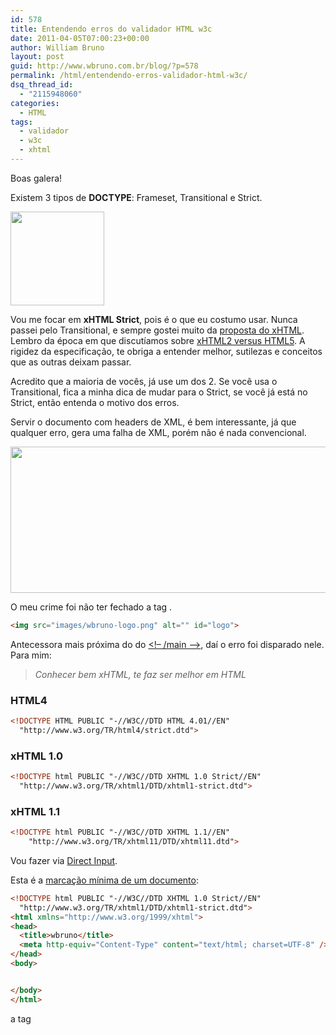 ```yaml
---
id: 578
title: Entendendo erros do validador HTML w3c
date: 2011-04-05T07:00:23+00:00
author: William Bruno
layout: post
guid: http://www.wbruno.com.br/blog/?p=578
permalink: /html/entendendo-erros-validador-html-w3c/
dsq_thread_id:
  - "2115948060"
categories:
  - HTML
tags:
  - validador
  - w3c
  - xhtml
---
```

Boas galera!

Existem 3 tipos de **DOCTYPE**: Frameset, Transitional e Strict.

[<img src="/wp-content/uploads/2011/04/xhtml-150x150.png" alt="" title="xhtml" width="150" height="150" class="alignright size-thumbnail wp-image-602" />](/wp-content/uploads/2011/04/xhtml.png)

Vou me focar em **xHTML Strict**, pois é o que eu costumo usar. Nunca passei pelo Transitional, e sempre gostei muito da <a href="http://pt.wikipedia.org/wiki/XHTML" target="_blank">proposta do xHTML</a>. Lembro da época em que discutíamos sobre <a href="http://www.midiadigital.com.br/blog/web-standards/novos-padroes-e-funcionalidades-da-web-xhtml2-versus-html5/" target="_blank">xHTML2 versus HTML5</a>. A rigidez da especificação, te obriga a entender melhor, sutilezas e conceitos que as outras deixam passar.

Acredito que a maioria de vocês, já use um dos 2. Se você usa o Transitional, fica a minha dica de mudar para o Strict, se você já está no Strict, então entenda o motivo dos erros.

<!--more-->



Servir o documento com headers de XML, é bem interessante, já que qualquer erro, gera uma falha de XML, porém não é nada convencional.

[<img src="/wp-content/uploads/2011/04/Screen-shot-2011-04-04-at-11.27.09-AM.png" alt="" title="Screen shot 2011-04-04 at 11.27.09 AM" width="739" height="234" class="aligncenter size-full wp-image-601" srcset="/wp-content/uploads/2011/04/Screen-shot-2011-04-04-at-11.27.09-AM.png 739w, /wp-content/uploads/2011/04/Screen-shot-2011-04-04-at-11.27.09-AM-300x94.png 300w" sizes="(max-width: 739px) 100vw, 739px" />](/wp-content/uploads/2011/04/Screen-shot-2011-04-04-at-11.27.09-AM.png)

O meu crime foi não ter fechado a tag <img />.

``` html
<img src="images/wbruno-logo.png" alt="" id="logo">
```
Antecessora mais próxima do do <u></div><!&#8211; /main &#8211;></u>, daí o erro foi disparado nele. Para mim:

> _Conhecer bem xHTML, te faz ser melhor em HTML_

### HTML4

``` html
<!DOCTYPE HTML PUBLIC "-//W3C//DTD HTML 4.01//EN"
  "http://www.w3.org/TR/html4/strict.dtd">
```

### xHTML 1.0

``` html
<!DOCTYPE html PUBLIC "-//W3C//DTD XHTML 1.0 Strict//EN"
  "http://www.w3.org/TR/xhtml1/DTD/xhtml1-strict.dtd">
```

### xHTML 1.1

``` html
<!DOCTYPE html PUBLIC "-//W3C//DTD XHTML 1.1//EN"
    "http://www.w3.org/TR/xhtml11/DTD/xhtml11.dtd">
```

Vou fazer via <a href="http://validator.w3.org/#validate_by_input" target="_blank">Direct Input</a>.

Esta é a <a href="http://validator.w3.org/check?verbose=1&#038;uri=http%3A%2F%2Fwww.wbruno.com.br%2Fscripts%2Fxhtml-minimo.html" target="_blank">marcação mínima de um documento</a>:

``` html
<!DOCTYPE html PUBLIC "-//W3C//DTD XHTML 1.0 Strict//EN"
  "http://www.w3.org/TR/xhtml1/DTD/xhtml1-strict.dtd">
<html xmlns="http://www.w3.org/1999/xhtml">
<head>
  <title>wbruno</title>
  <meta http-equiv="Content-Type" content="text/html; charset=UTF-8" />
</head>
<body>


</body>
</html>
```

a tag <title> e a tag <meta /> de charset, são obrigatórias. Tomemos como base o documento que apresentei.

``` html
<br>
```
Passando no validador: [<img src="/wp-content/uploads/2011/04/Screen-shot-2011-04-04-at-2.21.36-PM-1024x338.png" alt="" title="Screen shot 2011-04-04 at 2.21.36 PM" width="695" height="229" class="aligncenter size-large wp-image-614" srcset="/wp-content/uploads/2011/04/Screen-shot-2011-04-04-at-2.21.36-PM-1024x338.png 1024w, /wp-content/uploads/2011/04/Screen-shot-2011-04-04-at-2.21.36-PM-300x99.png 300w, /wp-content/uploads/2011/04/Screen-shot-2011-04-04-at-2.21.36-PM.png 1432w" sizes="(max-width: 695px) 100vw, 695px" />](/wp-content/uploads/2011/04/Screen-shot-2011-04-04-at-2.21.36-PM.png)

Para não ficar muito extenso, vou dividir em mais uma parte esse post.

[Continua&#8230;.](https://wbruno.com.br/html/entendendo-erros-validador-html-w3c-parte-2/)
